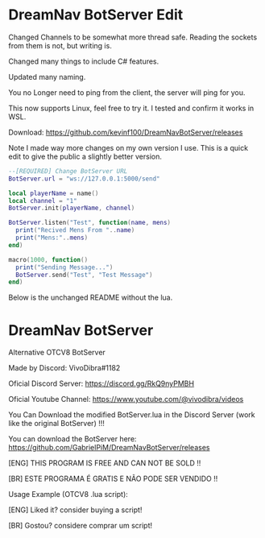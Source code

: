 # DreamNav BotServer Edit
Changed Channels to be somewhat more thread safe. Reading the sockets from them is not, but writing is.

Changed many things to include C# features.

Updated many naming.

You no Longer need to ping from the client, the server will ping for you.

This now supports Linux, feel free to try it. I tested and confirm it works in WSL.

Download: https://github.com/kevinf100/DreamNavBotServer/releases

Note I made way more changes on my own version I use. This is a quick edit to give the public a slightly better version.

```lua
--[REQUIRED] Change BotServer URL
BotServer.url = "ws://127.0.0.1:5000/send"

local playerName = name()
local channel = "1"
BotServer.init(playerName, channel)

BotServer.listen("Test", function(name, mens)
  print("Recived Mens From "..name)
  print("Mens:"..mens)
end)

macro(1000, function()
  print("Sending Message...")
  BotServer.send("Test", "Test Message")
end)
```

Below is the unchanged README without the lua.

# DreamNav BotServer
Alternative OTCV8 BotServer

Made by Discord: VivoDibra#1182

Oficial Discord Server: https://discord.gg/RkQ9nyPMBH

Oficial Youtube Channel: https://www.youtube.com/@vivodibra/videos

You Can Download the modified BotServer.lua in the Discord Server (work like the original BotServer) !!!

You can download the BotServer here: https://github.com/GabrielPiM/DreamNavBotServer/releases

[ENG] THIS PROGRAM IS FREE AND CAN NOT BE SOLD !!

[BR] ESTE PROGRAMA É GRATIS E NÃO PODE SER VENDIDO !!

Usage Example (OTCV8 .lua script):

[ENG] Liked it? consider buying a script!

[BR] Gostou? considere comprar um script!

